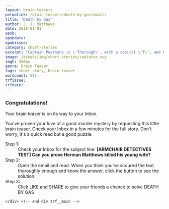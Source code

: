 ```yaml
---
layout: brain-teasers
permalink: /brain-teasers/death-by-gas/email/
title: "Death by Gas"
author: J. J. Matthews
date: 2018-01-01
opub: 
opubdate: 
opubissue: 
category: short-stories
excerpt: "Captain Pearsons is \'Thorough\', with a capital \'T\', and he found the single clue that proves Herman Matthews killed his young wife. Can you find it?<br><br><span class=\"bold\">Read the story, then when you think you've solved it, click to see the solution!</span>"
image: /assets/img/short-stories/radiator.svg
imgh: 300px
genre: Brain Teaser
tags: short-story, brain-teaser
wordcount: 581
trfissue: 
trfdate: 
---
```


<div class="{{ page.title }}">

  <section class="page-intro">
    <div class="trf__main">
    	<h3 class="bloodred">Congratulations!</h3>
    	<p class="xlarge bold center">Your brain teaser is on its way&nbsp;to&nbsp;your&nbsp;Inbox.</p>
      <p>You've proven your love of a good murder mystery by requesting this little brain teaser. Check your Inbox in a few minutes for the full story. Don't worry, it's a quick read but a good puzzle.</p>
      <div class="download-instructions">
        <dl class="trf__dl">
          <dt>Step 1&#058;</dt>
          <dd style="font-weight:normal;">Check your Inbox for the subject line: <strong>[ARMCHAIR DETECTIVES TEST] Can you prove Herman Matthews killed his young wife?</strong></dd>
          <dt>Step 2&#058;</dt>
          <dd style="font-weight:normal;">Open the email and read. When you think you've scoured the text thoroughly enough and know the answer, click the button to see the solution.</dd>
          <dt>Step 3&#058;</dt>
          <dd style="font-weight:normal;">Click LIKE and SHARE to give your friends a chance to solve <span class="bold bloodred">DEATH BY GAS</span></dd>
        </dl>
      </div>

    </div> <!-- end div trf__main -->
  </section>

</div>